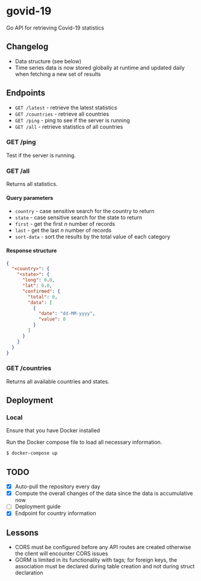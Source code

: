 # govid-19

Go API for retrieving Covid-19 statistics

## Changelog

- Data structure (see below)
- Time series data is now stored globally at runtime and updated daily when fetching a new set of results

## Endpoints

- `GET /latest` - retrieve the latest statistics
- `GET /countries` - retrieve all countries
- `GET /ping` - ping to see if the server is running
- `GET /all` - retrieve statistics of all countries

### GET /ping

Test if the server is running.

### GET /all

Returns all statistics. 

#### Query parameters

- `country` -  case sensitive search for the country to return
- `state` - case sensitive search for the state to return
- `first` - get the first *n* number of records
- `last` - get the last *n* number of records
- `sort-data` - sort the results by the total value of each category

#### Response structure

```json
{
  "<country>": {
    "<state>": {
      "long": 0.0,
      "lat": 0.0,
      "confirmed": {
        "total": 0,
        "data": [
          {
            "date": "dd-MM-yyyy",
            "value": 0
          }
        ]   
      }
    } 
  }
}
```

### GET /countries

Returns all available countries and states.

## Deployment

### Local

Ensure that you have Docker installed

Run the Docker compose file to load all necessary information.

```bash
$ docker-compose up
```

## TODO

- [X] Auto-pull the repository every day
- [X] Compute the overall changes of the data since the data is accumulative now
- [ ] Deployment guide
- [X] Endpoint for country information

## Lessons

- CORS must be configured before any API routes are created otherwise the client will encounter CORS issues
- GORM is limited in its functionality with tags; for foreign keys, the association must be declared during table 
    creation and not during struct declaration
